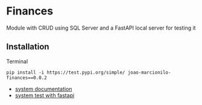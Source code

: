 # Finances

Module with CRUD using SQL Server and a FastAPI local server for testing it

## Installation

Terminal

```
pip install -i https://test.pypi.org/simple/ joao-marcionilo-finances==0.0.2
```

- [system documentation](/system)
- [system test with fastapi](/server)